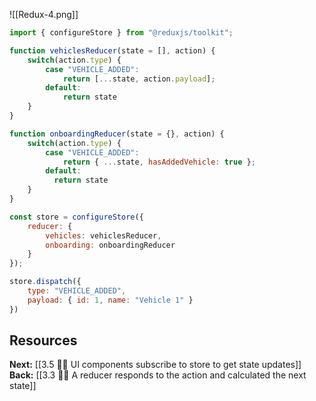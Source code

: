 
![[Redux-4.png]]

```javascript
import { configureStore } from "@reduxjs/toolkit";

function vehiclesReducer(state = [], action) {
	switch(action.type) {
		case "VEHICLE_ADDED":
			return [...state, action.payload];
	    default:
			return state
	}
}

function onboardingReducer(state = {}, action) {
	switch(action.type) {
		case "VEHICLE_ADDED":
			return { ...state, hasAddedVehicle: true };
	    default:
	      return state
	}
}

const store = configureStore({
	reducer: {
		vehicles: vehiclesReducer,
		onboarding: onboardingReducer
	}
});

store.dispatch({ 
	type: "VEHICLE_ADDED",
	payload: { id: 1, name: "Vehicle 1" }
})
```


## Resources

**Next:** [[3.5 🤷‍♂️ UI components subscribe to store to get state updates]]
**Back:** [[3.3 🤷‍♂️ A reducer responds to the action and calculated the next state]]